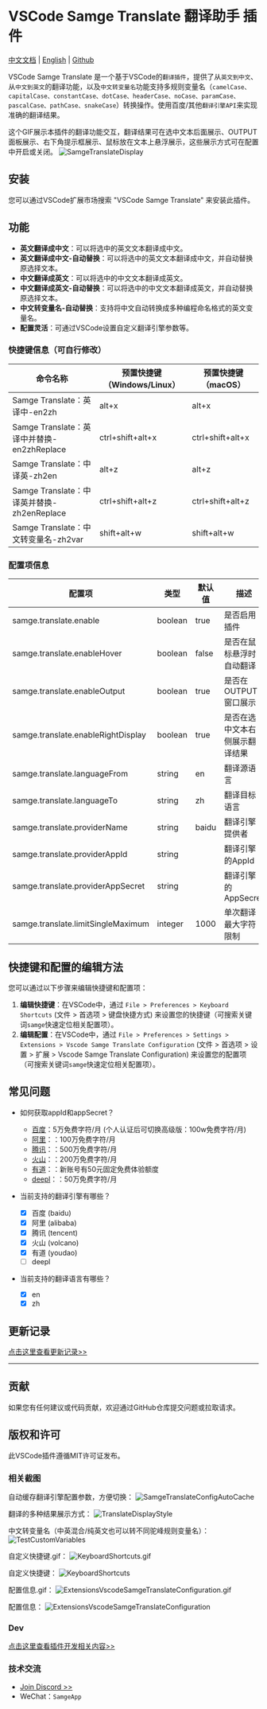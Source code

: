 # VSCode Samge Translate 翻译助手 插件

[中文文档](README-zh.md) | [English](README.md) | [Github](https://github.com/Samge0/vscode-samge-translate) <br>

VSCode Samge Translate 是一个基于VSCode的`翻译插件`，提供了从`英文到中文`、从`中文到英文`的翻译功能，以及`中文转变量名`功能支持多规则变量名（`camelCase、capitalCase、constantCase、dotCase、headerCase、noCase、paramCase、pascalCase、pathCase、snakeCase`）转换操作。使用百度/其他`翻译引擎API`来实现准确的翻译结果。<br>

这个GIF展示本插件的翻译功能交互，翻译结果可在选中文本后面展示、OUTPUT面板展示、右下角提示框展示、鼠标放在文本上悬浮展示，这些展示方式可在配置中开启或关闭。
![SamgeTranslateDisplay](./screenshot/SamgeTranslateDisplay.gif)

## 安装

您可以通过VSCode扩展市场搜索 "VSCode Samge Translate" 来安装此插件。

## 功能

- **英文翻译成中文**：可以将选中的英文文本翻译成中文。
- **英文翻译成中文-自动替换**：可以将选中的英文文本翻译成中文，并自动替换原选择文本。
- **中文翻译成英文**：可以将选中的中文文本翻译成英文。
- **中文翻译成英文-自动替换**：可以将选中的中文文本翻译成英文，并自动替换原选择文本。
- **中文转变量名-自动替换**：支持将中文自动转换成多种编程命名格式的英文变量名。
- **配置灵活**：可通过VSCode设置自定义翻译引擎参数等。

### 快捷键信息（可自行修改）

| 命令名称 | 预置快捷键（Windows/Linux） | 预置快捷键（macOS） |
| --- | --- | --- |
| Samge Translate：英译中-en2zh | alt+x | alt+x |
| Samge Translate：英译中并替换-en2zhReplace | ctrl+shift+alt+x | ctrl+shift+alt+x |
| Samge Translate：中译英-zh2en | alt+z | alt+z |
| Samge Translate：中译英并替换-zh2enReplace | ctrl+shift+alt+z | ctrl+shift+alt+z |
| Samge Translate：中文转变量名-zh2var | shift+alt+w | shift+alt+w |

### 配置项信息

| 配置项 | 类型 | 默认值 | 描述 |
| --- | --- | --- | --- |
| samge.translate.enable | boolean | true | 是否启用插件 |
| samge.translate.enableHover | boolean | false | 是否在鼠标悬浮时自动翻译 |
| samge.translate.enableOutput | boolean | true | 是否在OUTPUT窗口展示 |
| samge.translate.enableRightDisplay | boolean | true | 是否在选中文本右侧展示翻译结果 |
| samge.translate.languageFrom | string | en | 翻译源语言 |
| samge.translate.languageTo | string | zh | 翻译目标语言 |
| samge.translate.providerName | string | baidu | 翻译引擎提供者 |
| samge.translate.providerAppId | string |  | 翻译引擎的AppId |
| samge.translate.providerAppSecret | string |  | 翻译引擎的AppSecret |
| samge.translate.limitSingleMaximum | integer | 1000 | 单次翻译最大字符限制 |


## 快捷键和配置的编辑方法

您可以通过以下步骤来编辑快捷键和配置项：

1. **编辑快捷键**：在VSCode中，通过 `File > Preferences > Keyboard Shortcuts` (文件 > 首选项 > 键盘快捷方式) 来设置您的快捷键（可搜索关键词`samge`快速定位相关配置项）。
2. **编辑配置**：在VSCode中，通过 `File > Preferences > Settings > Extensions > Vscode Samge Translate Configuration` (文件 > 首选项 > 设置 > 扩展 > Vscode Samge Translate Configuration) 来设置您的配置项（可搜索关键词`samge`快速定位相关配置项）。

## 常见问题

- 如何获取appId和appSecret？
    - [百度](https://api.fanyi.baidu.com/api/trans/product/prodinfo)：5万免费字符/月 (个人认证后可切换高级版：100w免费字符/月)
    - [阿里](https://www.aliyun.com/product/ai/base_alimt?source=5176.11533457&userCode=wsnup3vv)：：100万免费字符/月
    - [腾讯](https://cloud.tencent.com/document/product/551/35017?fromSource=gwzcw.1293314.1293314.1293314&cps_key=963fb04b6aae26f0014088af393dccf1)：：500万免费字符/月
    - [火山](https://www.volcengine.com/docs/4640/68515)：：200万免费字符/月
    - [有道](https://ai.youdao.com/DOCSIRMA/html/trans/price/wbfy/index.html)：：新账号有50元固定免费体验额度
    - [deepl](https://www.deepl.com/zh/pro#developer)：：50万免费字符/月

- 当前支持的翻译引擎有哪些？
    - [x] 百度 (baidu)
    - [x] 阿里 (alibaba)
    - [x] 腾讯 (tencent)
    - [x] 火山 (volcano)
    - [x] 有道 (youdao)
    - [ ] deepl

- 当前支持的翻译语言有哪些？
    - [x] en
    - [x] zh

## 更新记录

[点击这里查看更新记录>>](./CHANGELOG.md)

---

## 贡献

如果您有任何建议或代码贡献，欢迎通过GitHub仓库提交问题或拉取请求。

## 版权和许可

此VSCode插件遵循MIT许可证发布。


### 相关截图
自动缓存翻译引擎配置参数，方便切换：
![SamgeTranslateConfigAutoCache](./screenshot/SamgeTranslateConfigAutoCache.gif)

翻译的多种结果展示方式：
![TranslateDisplayStyle](./screenshot/TranslateDisplayStyle.png)

中文转变量名（中英混合/纯英文也可以转不同驼峰规则变量名）：
![TestCustomVariables](./screenshot/TestCustomVariables.png)

自定义快捷键.gif：
![KeyboardShortcuts.gif](./screenshot/KeyboardShortcuts.gif)

自定义快捷键：
![KeyboardShortcuts](./screenshot/KeyboardShortcuts.png)

配置信息.gif：
![ExtensionsVscodeSamgeTranslateConfiguration.gif](./screenshot/ExtensionsVscodeSamgeTranslateConfiguration.gif)

配置信息：
![ExtensionsVscodeSamgeTranslateConfiguration](./screenshot/ExtensionsVscodeSamgeTranslateConfiguration.png)


### Dev

[点击这里查看插件开发相关内容>>](./README-dev.md)


### 技术交流
- [Join Discord >>](https://discord.com/invite/eRuSqve8CE)
- WeChat：`SamgeApp`
